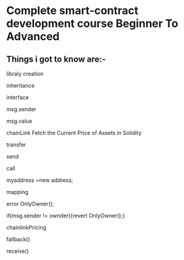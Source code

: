 # Complete smart-contract development course Beginner To Advanced
## Things i got to know are:-

libraly creation

inheritance

interface


msg.sender

msg.value

chainLink Fetch the Current Price of Assets in Solidity

transfer

send

call


myaddress =new address[](0);

mapping


error OnlyOwner();

if(msg.sender != ownder){revert OnlyOwner();}


chainlinkPricing


fallback()

receive()

